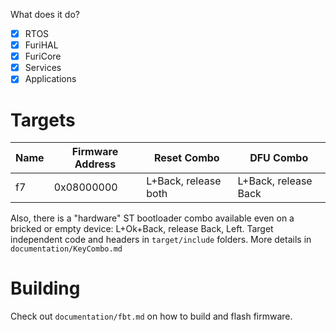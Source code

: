 
What does it do?

- [x] RTOS
- [x] FuriHAL
- [x] FuriCore
- [x] Services
- [x] Applications

# Targets

| Name      | Firmware Address  | Reset Combo           | DFU Combo             |
|-----------|-------------------|-----------------------|-----------------------|
| f7        | 0x08000000        | L+Back, release both  | L+Back, release Back  |

Also, there is a "hardware" ST bootloader combo available even on a bricked or empty device: L+Ok+Back, release Back, Left.
Target independent code and headers in `target/include` folders. More details in `documentation/KeyCombo.md`

# Building

Check out `documentation/fbt.md` on how to build and flash firmware.
